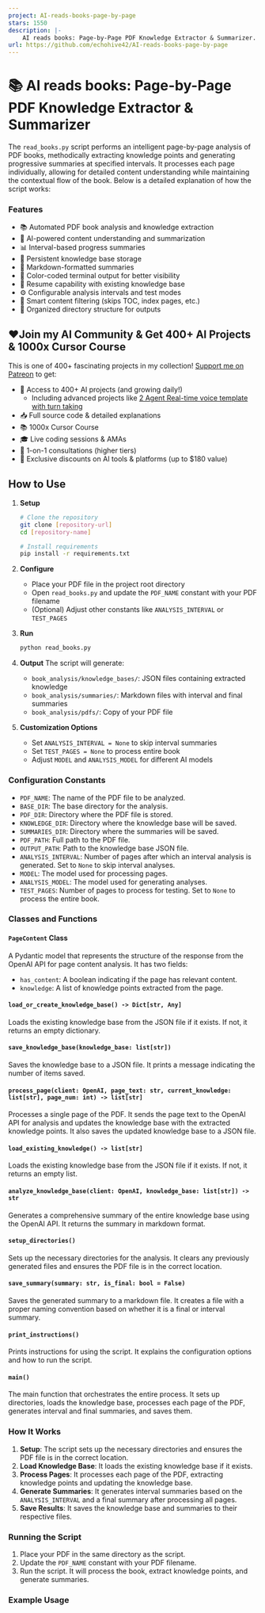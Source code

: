 ```yaml
---
project: AI-reads-books-page-by-page
stars: 1550
description: |-
    AI reads books: Page-by-Page PDF Knowledge Extractor & Summarizer. script performs an intelligent page-by-page analysis of PDF books, methodically extracting knowledge points and generating progressive summaries at specified intervals
url: https://github.com/echohive42/AI-reads-books-page-by-page
---
```


# 📚 AI reads books: Page-by-Page PDF Knowledge Extractor & Summarizer

The `read_books.py` script performs an intelligent page-by-page analysis of PDF books, methodically extracting knowledge points and generating progressive summaries at specified intervals. It processes each page individually, allowing for detailed content understanding while maintaining the contextual flow of the book. Below is a detailed explanation of how the script works:

### Features

- 📚 Automated PDF book analysis and knowledge extraction
- 🤖 AI-powered content understanding and summarization
- 📊 Interval-based progress summaries
- 💾 Persistent knowledge base storage
- 📝 Markdown-formatted summaries
- 🎨 Color-coded terminal output for better visibility
- 🔄 Resume capability with existing knowledge base
- ⚙️ Configurable analysis intervals and test modes
- 🚫 Smart content filtering (skips TOC, index pages, etc.)
- 📂 Organized directory structure for outputs

## ❤️Join my AI Community & Get 400+ AI Projects & 1000x Cursor Course

This is one of 400+ fascinating projects in my collection! [Support me on Patreon](https://www.patreon.com/c/echohive42/membership) to get:

- 🎯 Access to 400+ AI projects (and growing daily!)
  - Including advanced projects like [2 Agent Real-time voice template with turn taking](https://www.patreon.com/posts/2-agent-real-you-118330397)
- 📥 Full source code & detailed explanations
- 📚 1000x Cursor Course
- 🎓 Live coding sessions & AMAs
- 💬 1-on-1 consultations (higher tiers)
- 🎁 Exclusive discounts on AI tools & platforms (up to $180 value)

## How to Use

1. **Setup**
   ```bash
   # Clone the repository
   git clone [repository-url]
   cd [repository-name]

   # Install requirements
   pip install -r requirements.txt
   ```

2. **Configure**
   - Place your PDF file in the project root directory
   - Open `read_books.py` and update the `PDF_NAME` constant with your PDF filename
   - (Optional) Adjust other constants like `ANALYSIS_INTERVAL` or `TEST_PAGES`

3. **Run**
   ```bash
   python read_books.py
   ```

4. **Output**
   The script will generate:
   - `book_analysis/knowledge_bases/`: JSON files containing extracted knowledge
   - `book_analysis/summaries/`: Markdown files with interval and final summaries
   - `book_analysis/pdfs/`: Copy of your PDF file

5. **Customization Options**
   - Set `ANALYSIS_INTERVAL = None` to skip interval summaries
   - Set `TEST_PAGES = None` to process entire book
   - Adjust `MODEL` and `ANALYSIS_MODEL` for different AI models

### Configuration Constants

- `PDF_NAME`: The name of the PDF file to be analyzed.
- `BASE_DIR`: The base directory for the analysis.
- `PDF_DIR`: Directory where the PDF file is stored.
- `KNOWLEDGE_DIR`: Directory where the knowledge base will be saved.
- `SUMMARIES_DIR`: Directory where the summaries will be saved.
- `PDF_PATH`: Full path to the PDF file.
- `OUTPUT_PATH`: Path to the knowledge base JSON file.
- `ANALYSIS_INTERVAL`: Number of pages after which an interval analysis is generated. Set to `None` to skip interval analyses.
- `MODEL`: The model used for processing pages.
- `ANALYSIS_MODEL`: The model used for generating analyses.
- `TEST_PAGES`: Number of pages to process for testing. Set to `None` to process the entire book.

### Classes and Functions

#### `PageContent` Class

A Pydantic model that represents the structure of the response from the OpenAI API for page content analysis. It has two fields:

- `has_content`: A boolean indicating if the page has relevant content.
- `knowledge`: A list of knowledge points extracted from the page.

#### `load_or_create_knowledge_base() -> Dict[str, Any]`

Loads the existing knowledge base from the JSON file if it exists. If not, it returns an empty dictionary.

#### `save_knowledge_base(knowledge_base: list[str])`

Saves the knowledge base to a JSON file. It prints a message indicating the number of items saved.

#### `process_page(client: OpenAI, page_text: str, current_knowledge: list[str], page_num: int) -> list[str]`

Processes a single page of the PDF. It sends the page text to the OpenAI API for analysis and updates the knowledge base with the extracted knowledge points. It also saves the updated knowledge base to a JSON file.

#### `load_existing_knowledge() -> list[str]`

Loads the existing knowledge base from the JSON file if it exists. If not, it returns an empty list.

#### `analyze_knowledge_base(client: OpenAI, knowledge_base: list[str]) -> str`

Generates a comprehensive summary of the entire knowledge base using the OpenAI API. It returns the summary in markdown format.

#### `setup_directories()`

Sets up the necessary directories for the analysis. It clears any previously generated files and ensures the PDF file is in the correct location.

#### `save_summary(summary: str, is_final: bool = False)`

Saves the generated summary to a markdown file. It creates a file with a proper naming convention based on whether it is a final or interval summary.

#### `print_instructions()`

Prints instructions for using the script. It explains the configuration options and how to run the script.

#### `main()`

The main function that orchestrates the entire process. It sets up directories, loads the knowledge base, processes each page of the PDF, generates interval and final summaries, and saves them.

### How It Works

1. **Setup**: The script sets up the necessary directories and ensures the PDF file is in the correct location.
2. **Load Knowledge Base**: It loads the existing knowledge base if it exists.
3. **Process Pages**: It processes each page of the PDF, extracting knowledge points and updating the knowledge base.
4. **Generate Summaries**: It generates interval summaries based on the `ANALYSIS_INTERVAL` and a final summary after processing all pages.
5. **Save Results**: It saves the knowledge base and summaries to their respective files.

### Running the Script

1. Place your PDF in the same directory as the script.
2. Update the `PDF_NAME` constant with your PDF filename.
3. Run the script. It will process the book, extract knowledge points, and generate summaries.

### Example Usage

